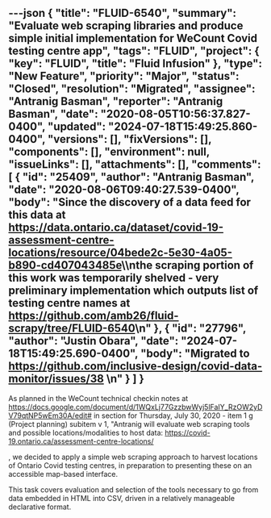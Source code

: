 ---json
{
  "title": "FLUID-6540",
  "summary": "Evaluate web scraping libraries and produce simple initial implementation for WeCount Covid testing centre app",
  "tags": "FLUID",
  "project": {
    "key": "FLUID",
    "title": "Fluid Infusion"
  },
  "type": "New Feature",
  "priority": "Major",
  "status": "Closed",
  "resolution": "Migrated",
  "assignee": "Antranig Basman",
  "reporter": "Antranig Basman",
  "date": "2020-08-05T10:56:37.827-0400",
  "updated": "2024-07-18T15:49:25.860-0400",
  "versions": [],
  "fixVersions": [],
  "components": [],
  "environment": null,
  "issueLinks": [],
  "attachments": [],
  "comments": [
    {
      "id": "25409",
      "author": "Antranig Basman",
      "date": "2020-08-06T09:40:27.539-0400",
      "body": "Since the discovery of a data feed for this data at <https://data.ontario.ca/dataset/covid-19-assessment-centre-locations/resource/04bede2c-5e30-4a05-b890-cd407043485e>\\\nthe scraping portion of this work was temporarily shelved - very preliminary implementation which outputs list of testing centre names at <https://github.com/amb26/fluid-scrapy/tree/FLUID-6540>\n"
    },
    {
      "id": "27796",
      "author": "Justin Obara",
      "date": "2024-07-18T15:49:25.690-0400",
      "body": "Migrated to <https://github.com/inclusive-design/covid-data-monitor/issues/38>&#x20;\n"
    }
  ]
}
---
As planned in the WeCount technical checkin notes at <https://docs.google.com/document/d/1WQxLj77GzzbwWyj5lFaIY_RzOW2yDV79qtNP5wEm30A/edit#> in section for Thursday, July 30, 2020 - item 1 g (Project planning) subitem v 1, "Antranig will evaluate web scraping tools and possible locations/modalities to host data: <https://covid-19.ontario.ca/assessment-centre-locations/>

, we decided to apply a simple web scraping approach to harvest locations of Ontario Covid testing centres, in preparation to presenting these on an accessible map-based interface.

This task covers evaluation and selection of the tools necessary to go from data embedded in HTML into CSV, driven in a relatively manageable declarative format.

        